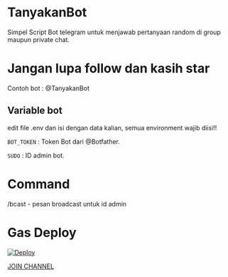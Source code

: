 # TanyakanBot
Simpel Script Bot telegram untuk menjawab pertanyaan random di group maupun private chat.
# Jangan lupa follow dan kasih star
Contoh bot : @TanyakanBot
## Variable bot
edit file .env dan isi dengan data kalian, semua environment wajib diisi!!



`BOT_TOKEN` : Token Bot dari @Botfather.

`SUDO` : ID admin bot.


# Command
/bcast - pesan broadcast untuk id admin
# Gas Deploy

[![Deploy](https://www.herokucdn.com/deploy/button.svg)](https://heroku.com/deploy?template=https://github.com/GarzProject/TanyakanBot)

[JOIN CHANNEL](https://t.me/GarzProject)
